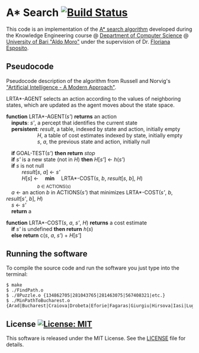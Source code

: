 # A* Search [![Build Status](https://travis-ci.org/DonatoMeoli/AStarSearch.svg?branch=master)](https://travis-ci.org/DonatoMeoli/AStarSearch)

This code is an implementation of the [A* search algorithm](https://en.wikipedia.org/wiki/A*_search_algorithm) developed 
during the Knowledge Engineering course @ 
[Department of Computer Science](http://www.uniba.it/ricerca/dipartimenti/informatica) 
@ [University of Bari "Aldo Moro"](http://www.uniba.it/) under the supervision of Dr. 
[Floriana Esposito](http://lacam.di.uniba.it/people/FlorianaEsposito.html).

## Pseudocode

Pseudocode description of the algorithm from Russell and Norvig's 
["Artificial Intelligence - A Modern Approach"](http://aima.cs.berkeley.edu/).

LRTA\*\-AGENT selects an action according to the values of neighboring states, which are updated as the agent moves 
about the state space.

__function__ LRTA\*\-AGENT(_s'_) __returns__ an action  
&emsp;__inputs__: _s'_, a percept that identifies the current state  
&emsp;__persistent__: _result_, a table, indexed by state and action, initially empty  
&emsp;&emsp;&emsp;&emsp;&emsp;&emsp;_H_, a table of cost estimates indexed by state, initially empty  
&emsp;&emsp;&emsp;&emsp;&emsp;&emsp;_s_, _a_, the previous state and action, initially null  

&emsp;__if__ GOAL\-TEST(_s'_) __then return__ _stop_  
&emsp;__if__ _s'_ is a new state (not in _H_) __then__ _H_\[_s'_\] &larr; _h_(_s'_)  
&emsp;__if__ _s_ is not null  
&emsp;&emsp;&emsp;_result_\[_s_, _a_\] &larr; _s'_  
&emsp;&emsp;&emsp;_H_\[_s_\] &larr; &emsp;__min__&emsp; LRTA\*\-COST(_s_, _b_, _result_\[_s_, _b_\], _H_)  
&emsp;&emsp;&emsp;&emsp;&emsp;&emsp;<sub>_b_ &Element; ACTIONS(_s_)</sub>  
&emsp;_a_ &larr; an action _b_ in ACTIONS(_s'_) that minimizes LRTA\*\-COST(_s'_, _b_, _result_\[_s'_, _b_\], _H_)  
&emsp;_s_ &larr; _s'_  
&emsp;__return__ a

__function__ LRTA\*\-COST(_s_, _a_, _s'_, _H_) __returns__ a cost estimate  
&emsp;__if__ _s'_ is undefined __then return__ _h_(_s_)  
&emsp;__else return__ c(_s_, _a_, _s'_) + _H_\[_s'_\]  

## Running the software

To compile the source code and run the software you just type into the terminal:

```
$ make
$ ./FindPath.o
$ ./8Puzzle.o {134862705|281043765|281463075|567408321|etc.}
$ ./MinPathToBucharest.o {Arad|Bucharest|Craiova|Drobeta|Eforie|Fagaras|Giurgiu|Hirsova|Iasi|Lugoj|Mehadia|Neamt|Oradea|Pitesti|RimnicuVilcea|Sibiu|Timisoara|Urziceni|Vaslui|Zerind}
```

## License [![License: MIT](https://img.shields.io/badge/License-MIT-yellow.svg)](https://opensource.org/licenses/MIT)

This software is released under the MIT License. See the [LICENSE](LICENSE) file for details.
